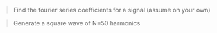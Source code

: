 >Find the fourier series coefficients for a signal (assume on your own)

>Generate a square wave of N=50 harmonics